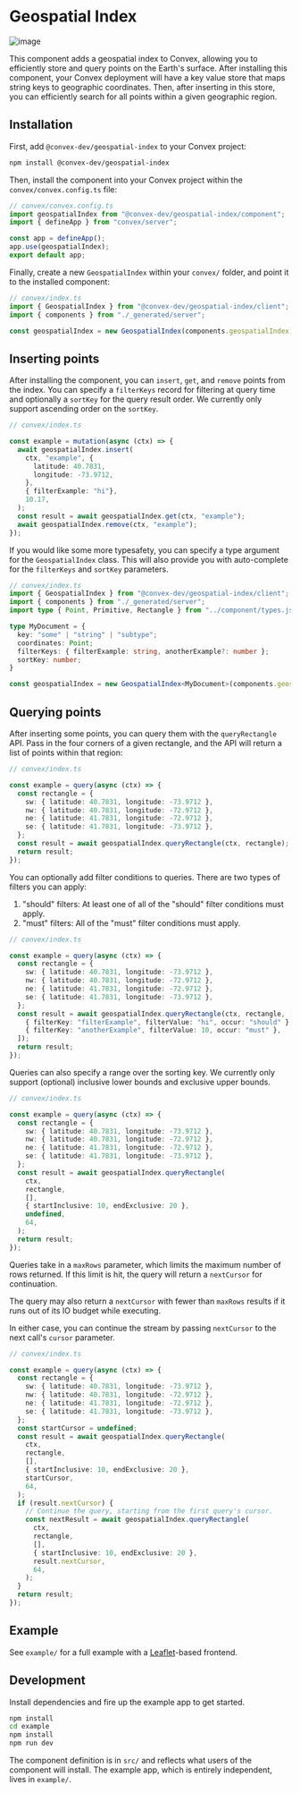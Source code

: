 # Geospatial Index

![image](https://github.com/user-attachments/assets/864c1785-37fc-4662-841c-a35238792bf4)

This component adds a geospatial index to Convex, allowing you to efficiently store and query points on the Earth's surface.
After installing this component, your Convex deployment will have a key value store that maps string keys to geographic coordinates. Then, after inserting in this store, you can efficiently search for all points within a given geographic region.

## Installation

First, add `@convex-dev/geospatial-index` to your Convex project:

```bash
npm install @convex-dev/geospatial-index
```

Then, install the component into your Convex project within the `convex/convex.config.ts` file:

```ts
// convex/convex.config.ts
import geospatialIndex from "@convex-dev/geospatial-index/component";
import { defineApp } from "convex/server";

const app = defineApp();
app.use(geospatialIndex);
export default app;
```

Finally, create a new `GeospatialIndex` within your `convex/` folder, and point it to the installed component:

```ts
// convex/index.ts
import { GeospatialIndex } from "@convex-dev/geospatial-index/client";
import { components } from "./_generated/server";

const geospatialIndex = new GeospatialIndex(components.geospatialIndex);
```

## Inserting points

After installing the component, you can `insert`, `get`, and `remove` points from the index. You can specify
a `filterKeys` record for filtering at query time and optionally a `sortKey` for the query result order. We
currently only support ascending order on the `sortKey`.

```ts
// convex/index.ts

const example = mutation(async (ctx) => {
  await geospatialIndex.insert(
    ctx, "example", {
      latitude: 40.7831,
      longitude: -73.9712,
    },
    { filterExample: "hi"},
    10.17,
  );
  const result = await geospatialIndex.get(ctx, "example");
  await geospatialIndex.remove(ctx, "example");
});
```

If you would like some more typesafety, you can specify a type argument for the `GeospatialIndex` class. This
will also provide you with auto-complete for the `filterKeys` and `sortKey` parameters.

```ts
// convex/index.ts
import { GeospatialIndex } from "@convex-dev/geospatial-index/client";
import { components } from "./_generated/server";
import type { Point, Primitive, Rectangle } from "../component/types.js";

type MyDocument = {
  key: "some" | "string" | "subtype";
  coordinates: Point;
  filterKeys: { filterExample: string, anotherExample?: number };
  sortKey: number;  
}

const geospatialIndex = new GeospatialIndex<MyDocument>(components.geospatialIndex);
```

## Querying points

After inserting some points, you can query them with the `queryRectangle` API. Pass in the four corners of
a given rectangle, and the API will return a list of points within that region:

```ts
// convex/index.ts

const example = query(async (ctx) => {
  const rectangle = {
    sw: { latitude: 40.7831, longitude: -73.9712 },
    nw: { latitude: 40.7831, longitude: -72.9712 },
    ne: { latitude: 41.7831, longitude: -72.9712 },
    se: { latitude: 41.7831, longitude: -73.9712 },
  };
  const result = await geospatialIndex.queryRectangle(ctx, rectangle);
  return result;
});
```

You can optionally add filter conditions to queries. There are two types of filters you can apply:

1. "should" filters: At least one of all of the "should" filter conditions must apply.
2. "must" filters: All of the "must" filter conditions must apply.

```ts
// convex/index.ts

const example = query(async (ctx) => {
  const rectangle = {
    sw: { latitude: 40.7831, longitude: -73.9712 },
    nw: { latitude: 40.7831, longitude: -72.9712 },
    ne: { latitude: 41.7831, longitude: -72.9712 },
    se: { latitude: 41.7831, longitude: -73.9712 },
  };
  const result = await geospatialIndex.queryRectangle(ctx, rectangle, [
    { filterKey: "filterExample", filterValue: "hi", occur: "should" },
    { filterKey: "anotherExample", filterValue: 10, occur: "must" },
  ]);
  return result;
});
```

Queries can also specify a range over the sorting key. We currently only support (optional) inclusive lower bounds
and exclusive upper bounds.

```ts
// convex/index.ts

const example = query(async (ctx) => {
  const rectangle = {
    sw: { latitude: 40.7831, longitude: -73.9712 },
    nw: { latitude: 40.7831, longitude: -72.9712 },
    ne: { latitude: 41.7831, longitude: -72.9712 },
    se: { latitude: 41.7831, longitude: -73.9712 },
  };
  const result = await geospatialIndex.queryRectangle(
    ctx, 
    rectangle, 
    [], 
    { startInclusive: 10, endExclusive: 20 },
    undefined,
    64,
  );
  return result;
});
```

Queries take in a `maxRows` parameter, which limits the maximum number of rows returned. If this limit is hit,
the query will return a `nextCursor` for continuation.

The query may also return a `nextCursor` with fewer than `maxRows` results if it runs out of its IO budget
while executing. 

In either case, you can continue the stream by passing `nextCursor` to the next call's `cursor` parameter.
```ts
// convex/index.ts

const example = query(async (ctx) => {
  const rectangle = {
    sw: { latitude: 40.7831, longitude: -73.9712 },
    nw: { latitude: 40.7831, longitude: -72.9712 },
    ne: { latitude: 41.7831, longitude: -72.9712 },
    se: { latitude: 41.7831, longitude: -73.9712 },
  };  
  const startCursor = undefined;
  const result = await geospatialIndex.queryRectangle(
    ctx,
    rectangle,
    [],
    { startInclusive: 10, endExclusive: 20 },
    startCursor,
    64,
  );
  if (result.nextCursor) {
    // Continue the query, starting from the first query's cursor.
    const nextResult = await geospatialIndex.queryRectangle(
      ctx,
      rectangle,
      [],
      { startInclusive: 10, endExclusive: 20 },
      result.nextCursor,
      64,
    );
  }
  return result;
});
```

## Example

See `example/` for a full example with a [Leaflet](https://leafletjs.com/)-based frontend.

## Development

Install dependencies and fire up the example app to get started.
```bash
npm install
cd example 
npm install
npm run dev
```

The component definition is in `src/` and reflects what users of the component will install. The example app,
which is entirely independent, lives in `example/`.